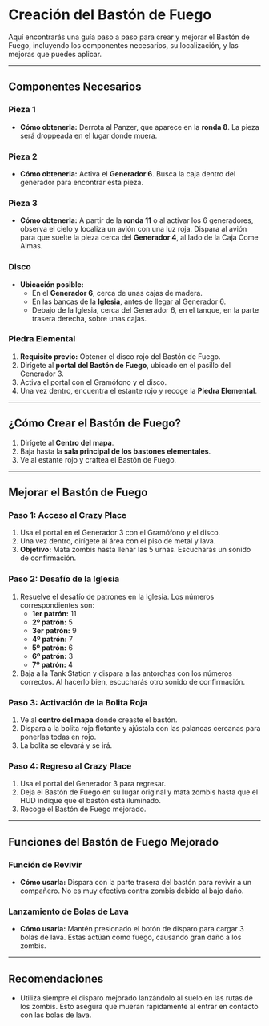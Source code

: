 # Creación del Bastón de Fuego

Aquí encontrarás una guía paso a paso para crear y mejorar el Bastón de Fuego, incluyendo los componentes necesarios, su localización, y las mejoras que puedes aplicar.

---

## **Componentes Necesarios**

### **Pieza 1**
- **Cómo obtenerla:** Derrota al Panzer, que aparece en la **ronda 8**. La pieza será droppeada en el lugar donde muera.

### **Pieza 2**
- **Cómo obtenerla:** Activa el **Generador 6**. Busca la caja dentro del generador para encontrar esta pieza.

### **Pieza 3**
- **Cómo obtenerla:** A partir de la **ronda 11** o al activar los 6 generadores, observa el cielo y localiza un avión con una luz roja. Dispara al avión para que suelte la pieza cerca del **Generador 4**, al lado de la Caja Come Almas.

### **Disco**
- **Ubicación posible:**
  - En el **Generador 6**, cerca de unas cajas de madera.
  - En las bancas de la **Iglesia**, antes de llegar al Generador 6.
  - Debajo de la Iglesia, cerca del Generador 6, en el tanque, en la parte trasera derecha, sobre unas cajas.

### **Piedra Elemental**
1. **Requisito previo:** Obtener el disco rojo del Bastón de Fuego.
2. Dirígete al **portal del Bastón de Fuego**, ubicado en el pasillo del Generador 3.
3. Activa el portal con el Gramófono y el disco.
4. Una vez dentro, encuentra el estante rojo y recoge la **Piedra Elemental**.

---

## **¿Cómo Crear el Bastón de Fuego?**
1. Dirígete al **Centro del mapa**.
2. Baja hasta la **sala principal de los bastones elementales**.
3. Ve al estante rojo y craftea el Bastón de Fuego.

---

## **Mejorar el Bastón de Fuego**

### Paso 1: Acceso al Crazy Place
1. Usa el portal en el Generador 3 con el Gramófono y el disco.
2. Una vez dentro, dirígete al área con el piso de metal y lava.
3. **Objetivo:** Mata zombis hasta llenar las 5 urnas. Escucharás un sonido de confirmación.

### Paso 2: Desafío de la Iglesia
1. Resuelve el desafío de patrones en la Iglesia. Los números correspondientes son:
   - **1er patrón:** 11
   - **2º patrón:** 5
   - **3er patrón:** 9
   - **4º patrón:** 7
   - **5º patrón:** 6
   - **6º patrón:** 3
   - **7º patrón:** 4
2. Baja a la Tank Station y dispara a las antorchas con los números correctos. Al hacerlo bien, escucharás otro sonido de confirmación.

### Paso 3: Activación de la Bolita Roja
1. Ve al **centro del mapa** donde creaste el bastón.
2. Dispara a la bolita roja flotante y ajústala con las palancas cercanas para ponerlas todas en rojo.
3. La bolita se elevará y se irá.

### Paso 4: Regreso al Crazy Place
1. Usa el portal del Generador 3 para regresar.
2. Deja el Bastón de Fuego en su lugar original y mata zombis hasta que el HUD indique que el bastón está iluminado.
3. Recoge el Bastón de Fuego mejorado.

---

## **Funciones del Bastón de Fuego Mejorado**

### **Función de Revivir**
- **Cómo usarla:** Dispara con la parte trasera del bastón para revivir a un compañero. No es muy efectiva contra zombis debido al bajo daño.

### **Lanzamiento de Bolas de Lava**
- **Cómo usarla:** Mantén presionado el botón de disparo para cargar 3 bolas de lava. Estas actúan como fuego, causando gran daño a los zombis.

---

## **Recomendaciones**
- Utiliza siempre el disparo mejorado lanzándolo al suelo en las rutas de los zombis. Esto asegura que mueran rápidamente al entrar en contacto con las bolas de lava.
